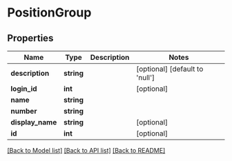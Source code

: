 # PositionGroup

## Properties
Name | Type | Description | Notes
------------ | ------------- | ------------- | -------------
**description** | **string** |  | [optional] [default to 'null']
**login_id** | **int** |  | [optional] 
**name** | **string** |  | 
**number** | **string** |  | 
**display_name** | **string** |  | [optional] 
**id** | **int** |  | [optional] 

[[Back to Model list]](../../README.md#documentation-for-models) [[Back to API list]](../../README.md#documentation-for-api-endpoints) [[Back to README]](../../README.md)

